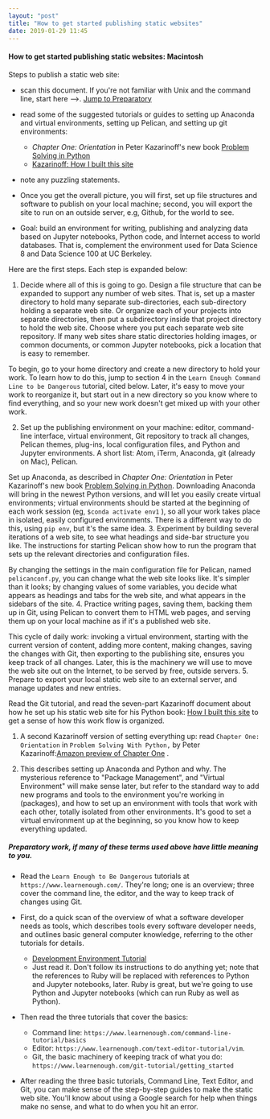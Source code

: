 ```yaml
---
layout: "post"
title: "How to get started publishing static websites"
date: 2019-01-29 11:45
---
```

#### How to get started publishing static websites: Macintosh

Steps to publish a static web site:

  -  scan this document. If you're not familiar with Unix and the command line, start here -->. [Jump to Preparatory](#abcd)
  - read some of the suggested tutorials or guides to  setting up Anaconda and virtual environments, setting up Pelican, and setting up git environments:

    - _Chapter One: Orientation_ in Peter Kazarinoff's new book [Problem Solving in Python](https://www.amazon.com/dp/B07M7S6LTT/ref=sr_1_5?ie=UTF8&qid=1547223360&sr=8-5&keywords=kazarinoff)
    - [Kazarinoff: How I built this site](`https://pythonforundergradengineers.com/how-i-built-this-site-1.html`)
  - note any puzzling statements.


- Once you get the overall picture, you will first, set up file structures and software to publish on your local machine; second, you will export the site to run on an outside server, e.g, Github, for the world to see.

- Goal: build an environment for writing, publishing and analyzing data based on Jupyter notebooks, Python code, and Internet access to world databases.  That is, complement the environment used for Data Science 8 and Data Science 100 at UC Berkeley.

Here are the first steps. Each step is expanded below:

1. Decide where all of this is going to go. Design a file structure that can be expanded to support any number of web sites. That is, set up a master directory to hold many separate sub-directories, each sub-directory holding a separate web site. Or organize each of your projects into separate directories, then put a subdirectory inside that project directory to hold the web site.  Choose where you put each separate web site repository. If many web sites share static directories holding images, or common documents, or common Jupyter notebooks, pick a location that is easy to remember.

To begin, go to your home directory and create a new directory to hold your work. To learn how to do this, jump to section 4 in the `Learn Enough Command Line to be Dangerous` tutorial, cited below. Later, it's easy to move your work to reorganize it, but start out in a new directory so you know where to find everything, and so your new work doesn't get mixed up with your other work.

2. Set up the publishing environment on your machine: editor, command-line interface, virtual environment, Git repository to track all changes, Pelican themes, plug-ins, local configuration files, and Python and Jupyter environments. A short list: Atom, iTerm, Anaconda, git (already on Mac), Pelican.

Set up Anaconda, as described in _Chapter One: Orientation_ in Peter Kazarinoff's new book [Problem Solving in Python](https://www.amazon.com/dp/B07M7S6LTT/ref=sr_1_5?ie=UTF8&qid=1547223360&sr=8-5&keywords=kazarinoff). Downloading Anaconda will bring in the newest Python versions, and will let you easily create virtual environments; virtual environments should be started at the beginning of each work session (eg,
   ```$conda activate env1```
   ), so all your work takes place in isolated, easily configured environments. There is a different way to do this, using `pip env`, but it's the same idea.
3. Experiment by building several iterations of a web site, to see what headings and side-bar structure you like.  The instructions for starting Pelican show how to run the program that sets up the relevant directories and configuration files.

By changing the settings in the main configuration file for Pelican, named `pelicanconf.py`, you can change what the web site looks like. It's simpler than it looks; by changing values of some variables, you decide what appears as headings and tabs for the web site, and what appears in the sidebars of the site.
4. Practice writing pages, saving them, backing them up in Git, using Pelican to convert them to HTML web pages, and serving them up on your local machine as if it's a published web site.

This cycle of daily work: invoking a virtual environment, starting with the current version of content, adding more content, making changes, saving the changes with Git, then exporting to the publishing site,  ensures you keep track of all changes. Later, this is the machinery we will use to move the web site out on the Internet, to be served by free, outside servers.
5. Prepare to export your local static web site to an external server, and manage updates and new entries.

Read the Git tutorial, and read the seven-part Kazarinoff document about how he set up his static web site for his Python book: [How I built this site](`https://pythonforundergradengineers.com/how-i-built-this-site-1.html`) to get a sense of how this work flow is organized.
1. A second Kazarinoff version of setting everything up: read `Chapter One: Orientation` in `Problem Solving With Python,` by Peter Kazarinoff:[Amazon preview of Chapter One](https://www.amazon.com/dp/B07M7S6LTT/ref=sr_1_5?ie=UTF8&qid=1547223360&sr=8-5&keywords=kazarinoff)  .


2. This describes setting up Anaconda and Python and why. The mysterious reference to "Package Management", and "Virtual Environment" will make sense later, but refer to the standard way to add new programs and tools to the environment you're working in (packages), and how to set up an environment with tools that work with each other, totally isolated from other environments.  It's good to set a virtual environment up at the beginning, so you know how to keep everything updated.


<a name="abcd"></a>

##### Preparatory work, if many of these terms used above have little meaning to you.

- Read the `Learn Enough to Be Dangerous` tutorials at `https://www.learnenough.com/`. They're long; one is an overview; three cover the command line, the editor, and the way to keep track of changes using Git.


- First, do a quick scan of the overview of what a software developer needs as tools, which describes tools every software developer needs, and outlines basic general computer knowledge, referring to the other tutorials for details.
  - [Development Environment Tutorial](https://www.learnenough.com/dev-environment-tutorial#sec-native_os_setup)
  - Just read it. Don't follow its instructions to do anything yet; note that the references to Ruby will be replaced with references to Python and Jupyter notebooks, later. Ruby is great, but we're going to use Python and Jupyter notebooks (which can run Ruby as well as Python).


- Then read the three tutorials that cover the basics:
    - Command line: `https://www.learnenough.com/command-line-tutorial/basics`
    - Editor: `https://www.learnenough.com/text-editor-tutorial/vim`.
    - Git, the basic machinery of keeping track of what you do:  `https://www.learnenough.com/git-tutorial/getting_started`


- After reading the three basic tutorials, Command Line, Text Editor, and Git, you can make sense of the step-by-step guides to make the static web site. You'll know about using a Google search for help when things make no sense, and what to do when you hit an error.
